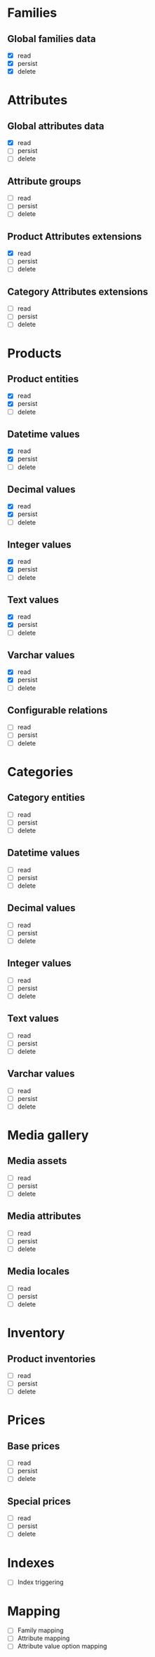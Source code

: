 

# Families

## Global families data

* [x] read
* [x] persist
* [x] delete

# Attributes

## Global attributes data

* [x] read
* [ ] persist
* [ ] delete

## Attribute groups

* [ ] read
* [ ] persist
* [ ] delete

## Product Attributes extensions

* [x] read
* [ ] persist
* [ ] delete

## Category Attributes extensions

* [ ] read
* [ ] persist
* [ ] delete

# Products

## Product entities

* [x] read
* [x] persist
* [ ] delete

## Datetime values

* [x] read
* [x] persist
* [ ] delete

## Decimal values

* [x] read
* [x] persist
* [ ] delete

## Integer values

* [x] read
* [x] persist
* [ ] delete

## Text values

* [x] read
* [x] persist
* [ ] delete

## Varchar values

* [x] read
* [x] persist
* [ ] delete

## Configurable relations

* [ ] read
* [ ] persist
* [ ] delete

# Categories

## Category entities

* [ ] read
* [ ] persist
* [ ] delete

## Datetime values

* [ ] read
* [ ] persist
* [ ] delete

## Decimal values

* [ ] read
* [ ] persist
* [ ] delete

## Integer values

* [ ] read
* [ ] persist
* [ ] delete

## Text values

* [ ] read
* [ ] persist
* [ ] delete

## Varchar values

* [ ] read
* [ ] persist
* [ ] delete

# Media gallery

## Media assets

* [ ] read
* [ ] persist
* [ ] delete

## Media attributes

* [ ] read
* [ ] persist
* [ ] delete

## Media locales

* [ ] read
* [ ] persist
* [ ] delete

# Inventory

## Product inventories

* [ ] read
* [ ] persist
* [ ] delete

# Prices

## Base prices

* [ ] read
* [ ] persist
* [ ] delete

## Special prices

* [ ] read
* [ ] persist
* [ ] delete

# Indexes

* [ ] Index triggering

# Mapping

* [ ] Family mapping
* [ ] Attribute mapping
* [ ] Attribute value option mapping